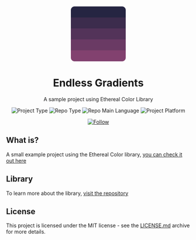 <p align="center">
  <img src="./src/assets/logo.svg" width="150">
  <h1 align="center">Endless Gradients</h1>
  <p align="center">A sample project using Ethereal Color Library</p>
  <p align="center">
    <img src="https://img.shields.io/badge/type-sample-success" alt="Project Type" />
    <img src="https://img.shields.io/badge/bundler-parcel-orange" alt="Repo Type" />
    <img src="https://img.shields.io/badge/language-javascript-yellow" alt="Repo Main Language" />
    <img src="https://img.shields.io/badge/platform-web-orange" alt="Project Platform" />
  </p>
  <p align="center">
    <a href="https://www.linkedin.com/in/laks-castro-9ab09a18b/" target="_blank">
      <img src="https://img.shields.io/twitter/url?label=Connect%20%40LaksCastro&logo=linkedin&url=https%3A%2F%2Fwww.twitter.com%2Flakscastro%2F" alt="Follow" />
    </a>
  </p>
</p>

## What is?
A small example project using the Ethereal Color library, [you can check it out here](https://lakscastro.github.io/ethereal-color)

## Library
To learn more about the library, [visit the repository](https://github.com/LaksCastro/ethereal-color)

## License
This project is licensed under the MIT license - see the [LICENSE.md](LICENSE.md) archive for more details.

